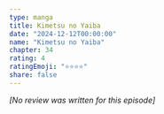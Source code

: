 ```yaml
---
type: manga
title: Kimetsu no Yaiba
date: "2024-12-12T00:00:00"
name: "Kimetsu no Yaiba"
chapter: 34
rating: 4
ratingEmoji: "⭐️⭐️⭐️⭐️"
share: false
---
```


_[No review was written for this episode]_